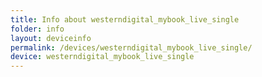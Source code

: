 ```yaml
---
title: Info about westerndigital_mybook_live_single
folder: info
layout: deviceinfo
permalink: /devices/westerndigital_mybook_live_single/
device: westerndigital_mybook_live_single
---
```

